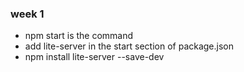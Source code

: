 ### week 1
* npm start is the command
* add lite-server in the start section of package.json
* npm install lite-server --save-dev
